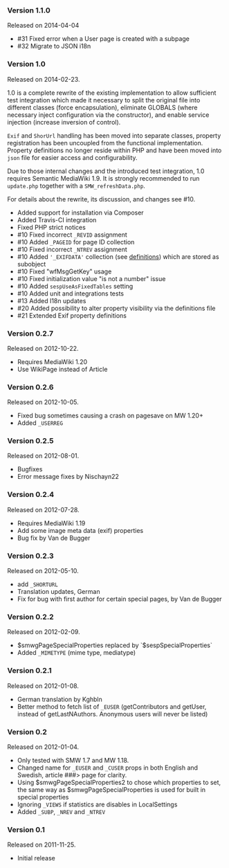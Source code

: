 ### Version 1.1.0

Released on 2014-04-04

- #31 Fixed error when a User page is created with a subpage
- #32 Migrate to JSON i18n

### Version 1.0

Released on 2014-02-23.

1.0 is a complete rewrite of the existing implementation to allow sufficient test integration which made it necessary
to split the original file into different classes (force encapsulation), eliminate GLOBALS (where necessary inject
configuration via the constructor), and enable service injection (increase inversion of control).

`Exif` and `ShorUrl` handling has been moved into separate classes, property registration has been uncoupled from the
functional implementation. Property definitions no longer reside within PHP and have been moved into `json` file for
easier access and configurability.

Due to those internal changes and the introduced test integration, 1.0 requires Semantic MediaWiki 1.9. It is strongly
recommended to run `update.php` together with a `SMW_refreshData.php`.

For details about the rewrite, its discussion, and changes see #10.

- Added support for installation via Composer
- Added Travis-CI integration
- Fixed PHP strict notices
- #10 Fixed incorrect `_REVID` assignment
- #10 Added `_PAGEID` for page ID collection
- #10 Fixed incorrect ``_NTREV`` assignment
- #10 Added ``'_EXIFDATA'`` collection (see [definitions](/src/definitions.json)) which are stored as subobject
- #10 Fixed "wfMsgGetKey" usage
- #10 Fixed initialization value "is not a number" issue
- #10 Added `sespUseAsFixedTables` setting
- #10 Added unit and integrations tests
- #13 Added I18n updates
- #20 Added possibility to alter property visibility via the definitions file
- #21 Extended Exif property definitions

### Version 0.2.7

Released on 2012-10-22.

- Requires MediaWiki 1.20
- Use WikiPage instead of Article

### Version 0.2.6

Released on 2012-10-05.

- Fixed bug sometimes causing a crash on pagesave on MW 1.20+
- Added `_USERREG`

### Version 0.2.5

Released on 2012-08-01.

- Bugfixes
- Error message fixes by Nischayn22

### Version 0.2.4

Released on 2012-07-28.

- Requires MediaWiki 1.19
- Add some image meta data (exif) properties
- Bug fix by Van de Bugger

### Version 0.2.3

Released on 2012-05-10.

- add `_SHORTURL`
- Translation updates, German
- Fix for bug with first author for certain special pages, by Van de Bugger

### Version 0.2.2

Released on 2012-02-09.

- $smwgPageSpecialProperties replaced by `$sespSpecialProperties`
- Added `_MIMETYPE` (mime type, mediatype)

### Version 0.2.1

Released on 2012-01-08.

- German translation by Kghbln
- Better method to fetch list of `_EUSER` (getContributors and getUser, instead of getLastNAuthors. Anonymous users
will never be listed)

### Version 0.2

Released on 2012-01-04.

- Only tested with SMW 1.7 and MW 1.18.
- Changed name for `_EUSER` and `_CUSER` props in both English and Swedish, article ###> page for clarity.
- Using $smwgPageSpecialProperties2 to chose which properties to set, the same way as $smwgPageSpecialProperties
is used for built in special properties
- Ignoring `_VIEWS` if statistics are disables in LocalSettings
- Added `_SUBP`, `_NREV` and `_NTREV`

### Version 0.1

Released on 2011-11-25.

* Initial release
